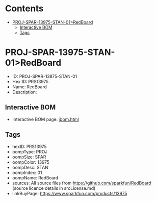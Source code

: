 



Contents
========

* [PROJ-SPAR-13975-STAN-01>RedBoard](#proj-spar-13975-stan-01redboard)
	* [Interactive BOM](#interactive-bom)
	* [Tags](#tags)

# PROJ-SPAR-13975-STAN-01>RedBoard

- ID: PROJ-SPAR-13975-STAN-01
- Hex ID: PRS13975
- Name: RedBoard
- Description: 

## Interactive BOM

- Interactive BOM page: [ibom.html](kicad/bom/ibom.html)

## Tags

- hexID: PRS13975
- oompType: PROJ
- oompSize: SPAR
- oompColor: 13975
- oompDesc: STAN
- oompIndex: 01
- oompName: RedBoard
- sources: All source files from https://github.com/sparkfun/RedBoard (source licence details in srcLicense.md)
- linkBuyPage: https://www.sparkfun.com/products/13975
